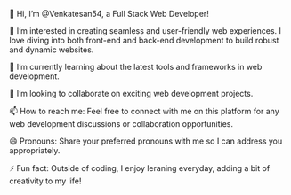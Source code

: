 👋 Hi, I’m @Venkatesan54, a Full Stack Web Developer!

👀 I’m interested in creating seamless and user-friendly web experiences. I love diving into both front-end and back-end development to build robust and dynamic websites.

🌱 I’m currently learning about the latest tools and frameworks in web development.

💞️ I’m looking to collaborate on exciting web development projects.

📫 How to reach me: Feel free to connect with me on this platform for any web development discussions or collaboration opportunities.

😄 Pronouns: Share your preferred pronouns with me so I can address you appropriately.

⚡ Fun fact: Outside of coding, I enjoy leraning everyday, adding a bit of creativity to my life!






<!---
Venkatesan54/Venkatesan54 is a ✨ special ✨ repository because its `README.md` (this file) appears on your GitHub profile.
You can click the Preview link to take a look at your changes.
--->
